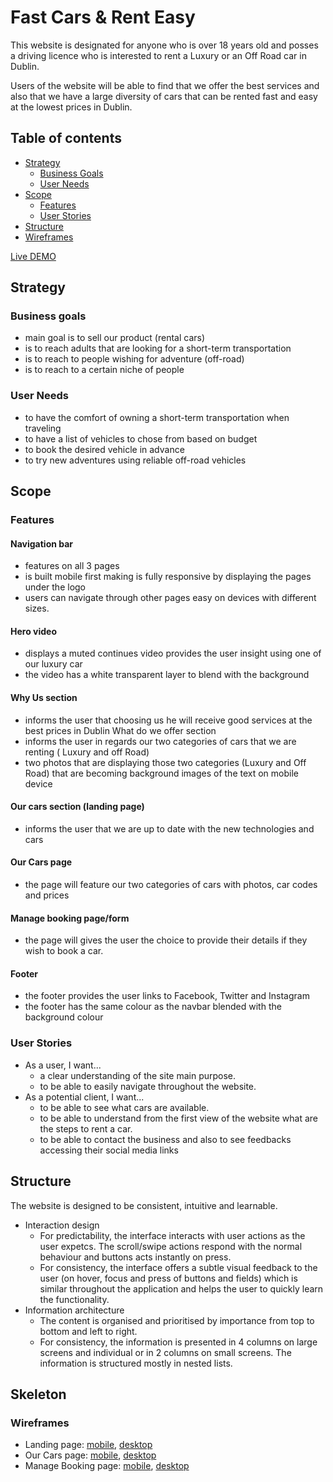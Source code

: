 # Fast Cars & Rent Easy

This website is designated for anyone who is over 18 years old and posses a driving licence who is interested to rent a Luxury or an Off Road car in Dublin.

Users of the website will be able to find  that we offer the best services  and also that  we have a large diversity of cars that can be rented fast and easy at the lowest prices in Dublin.

## Table of contents
  - [Strategy](#strategy)
    - [Business Goals](#business-goals)
    - [User Needs](#user-needs)
  - [Scope](#scope)
    - [Features](#features)
    - [User Stories](#user-stories)
  - [Structure](#structure)
  - [Wireframes](#wireframes)

[Live DEMO](https://mariusbujor.github.io/Project1_ci/)


## Strategy
### Business goals
- main goal is to sell our product (rental cars)
- is to reach adults that are looking for a short-term transportation
- is to reach to people wishing for adventure (off-road)
- is to reach to a certain niche of people 

### User Needs
- to have the comfort of owning a short-term transportation when traveling
- to have a list of vehicles to chose from based on budget
- to book the desired vehicle in advance
- to try new adventures using reliable off-road vehicles

## Scope
### Features
#### Navigation bar
- features on all 3 pages
- is built mobile first making is fully responsive by displaying the pages under the logo
- users can navigate through other pages easy on devices with different sizes.
#### Hero video
- displays a muted continues video provides the user insight using one of our  luxury car
- the video has a white transparent layer to blend with the background 
#### Why Us section
- informs the user that choosing us he will receive good services at the best prices in Dublin
What do we offer section
- informs the user in regards our two categories of cars that we are renting ( Luxury and off Road)
- two photos that are displaying those two categories (Luxury and Off Road) that are becoming background images of the text on mobile device
#### Our cars section (landing page)
- informs the user that we are up to date with the new technologies and cars 
#### Our Cars page
- the page will feature our two categories of cars with photos, car codes and prices 
#### Manage booking page/form
- the page will gives the user the choice to provide their details if they wish to book a car.
#### Footer
- the footer provides the user links to Facebook, Twitter and Instagram
- the footer has the same colour as the navbar blended with the background colour 

### User Stories
- As a user, I want...
  - a clear understanding of the site main purpose.
  - to be able to easily navigate throughout the website.
- As a potential client, I want...
  - to be able to see what cars are available.
  - to be able to understand from the first view of the website what are the steps to rent a car.
  - to be able to contact the business and also to see feedbacks accessing their social media links

## Structure
The website is designed to be consistent, intuitive and learnable.
- Interaction design
  - For predictability, the interface interacts with user actions as the user expetcs. The scroll/swipe actions respond with the normal behaviour and buttons acts instantly on press.
  - For consistency, the interface offers a subtle visual feedback to the user (on hover, focus and press of buttons and fields) which is similar throughout the application and helps the user to quickly learn the functionality.
- Information architecture
  - The content is organised and prioritised by importance from top to bottom and left to right.
  - For consistency, the information is presented in 4 columns on large screens and individual or in 2 columns on small screens.
  The information is structured mostly in nested lists.

## Skeleton
### Wireframes
- Landing page: [mobile](https://github.com/MariusBujor/Project1_ci/blob/main/docs/wireframes/homepage_mobile.png), [desktop](https://github.com/MariusBujor/Project1_ci/blob/main/docs/wireframes/homepage_desktop.png)
- Our Cars page: [mobile](https://github.com/MariusBujor/Project1_ci/blob/main/docs/wireframes/our_cars_mobile.png), [desktop](https://github.com/MariusBujor/Project1_ci/blob/main/docs/wireframes/our_cars_desktop.png)
- Manage Booking page: [mobile](https://github.com/MariusBujor/Project1_ci/blob/main/docs/wireframes/booking_moile.png), [desktop](https://github.com/MariusBujor/Project1_ci/blob/main/docs/wireframes/booking_desktop.png)